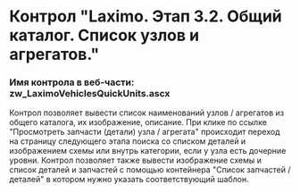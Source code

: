 ﻿---
description: 2.4.11.1
---
# Контрол "Laximo. Этап 3.2. Общий каталог. Список узлов и агрегатов."
### Имя контрола в веб-части: zw_LaximoVehiclesQuickUnits.ascx
Контрол позволяет вывести список наименований узлов / агрегатов из общего каталога, их изображение, описание. 
При клике по ссылке "Просмотреть запчасти (детали) узла / агрегата" происходит переход на страницу следующего этапа поиска со списком деталей и изображением схемы или внутрь категории, если у узла есть дочерние уровни.
Контрол позволяет также вывести изображение схемы и список деталей и запчастей с помощью контейнера "Список запчастей / деталей" в котором нужно указать соответствующий шаблон.

